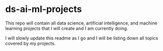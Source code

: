 # ds-ai-ml-projects
This repo will contain all data science, artificial intelligence, and machine learning projects that I will create and I am currently doing.


I will slowly update this readme as I go and I will be listing down all topics covered by my projects.